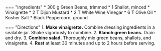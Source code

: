 === "Ingredients"
    * 300 g Green Beans, trimmed
    * 1 Shallot, minced
    * Vinaigrette
        * 2 T Dijon Mustard
        * 2 T White Wine Vinegar
        * 6 T Olive Oil
        * Kosher Salt
        * Black Peppercorn, ground

=== "Directions"
    1. **Make vinaigrette.** Combine dressing ingredients in a sealable jar. Shake vigorously to combine.
    2. **Blanch green beans.** Drain and dry.
    3. **Combine salad.** Thoroughly mix green beans, shallots, and vinaigrette.
    4. **Rest** at least 30 minutes and up to 2 hours before serving.

[^1]:
    Uncle Matt's Cookery Lessons. ["Bean Salad - You Never Knew How Good It Could Be."](https://www.youtube.com/watch?v=w5I9T8CC70I) _YouTube._ 13 Aug 2022.
